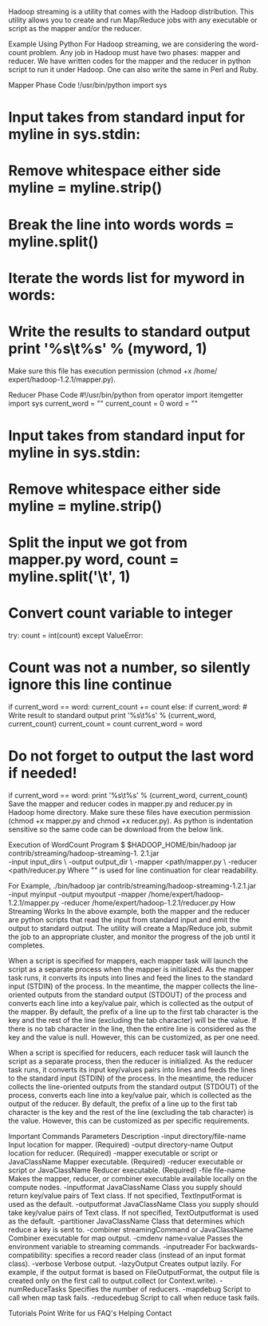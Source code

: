 Hadoop streaming is a utility that comes with the Hadoop distribution. This utility allows you to create and run Map/Reduce jobs with any executable or script as the mapper and/or the reducer.

Example Using Python
For Hadoop streaming, we are considering the word-count problem. Any job in Hadoop must have two phases: mapper and reducer. We have written codes for the mapper and the reducer in python script to run it under Hadoop. One can also write the same in Perl and Ruby.

Mapper Phase Code
!/usr/bin/python
import sys
# Input takes from standard input for myline in sys.stdin: 
# Remove whitespace either side myline = myline.strip() 
# Break the line into words words = myline.split() 
# Iterate the words list for myword in words: 
# Write the results to standard output print '%s\t%s' % (myword, 1)
Make sure this file has execution permission (chmod +x /home/ expert/hadoop-1.2.1/mapper.py).

Reducer Phase Code
#!/usr/bin/python
from operator import itemgetter 
import sys 
current_word = ""
current_count = 0 
word = "" 
# Input takes from standard input for myline in sys.stdin: 
# Remove whitespace either side myline = myline.strip() 
# Split the input we got from mapper.py word, count = myline.split('\t', 1) 
# Convert count variable to integer 
   try: 
      count = int(count) 
except ValueError: 
   # Count was not a number, so silently ignore this line continue
if current_word == word: 
   current_count += count 
else: 
   if current_word: 
      # Write result to standard output print '%s\t%s' % (current_word, current_count) 
   current_count = count
   current_word = word
# Do not forget to output the last word if needed! 
if current_word == word: 
   print '%s\t%s' % (current_word, current_count)
Save the mapper and reducer codes in mapper.py and reducer.py in Hadoop home directory. Make sure these files have execution permission (chmod +x mapper.py and chmod +x reducer.py). As python is indentation sensitive so the same code can be download from the below link.

Execution of WordCount Program
$ $HADOOP_HOME/bin/hadoop jar contrib/streaming/hadoop-streaming-1.
2.1.jar \
   -input input_dirs \ 
   -output output_dir \ 
   -mapper <path/mapper.py \ 
   -reducer <path/reducer.py
Where "\" is used for line continuation for clear readability.

For Example,
./bin/hadoop jar contrib/streaming/hadoop-streaming-1.2.1.jar -input myinput -output myoutput -mapper /home/expert/hadoop-1.2.1/mapper.py -reducer /home/expert/hadoop-1.2.1/reducer.py
How Streaming Works
In the above example, both the mapper and the reducer are python scripts that read the input from standard input and emit the output to standard output. The utility will create a Map/Reduce job, submit the job to an appropriate cluster, and monitor the progress of the job until it completes.

When a script is specified for mappers, each mapper task will launch the script as a separate process when the mapper is initialized. As the mapper task runs, it converts its inputs into lines and feed the lines to the standard input (STDIN) of the process. In the meantime, the mapper collects the line-oriented outputs from the standard output (STDOUT) of the process and converts each line into a key/value pair, which is collected as the output of the mapper. By default, the prefix of a line up to the first tab character is the key and the rest of the line (excluding the tab character) will be the value. If there is no tab character in the line, then the entire line is considered as the key and the value is null. However, this can be customized, as per one need.

When a script is specified for reducers, each reducer task will launch the script as a separate process, then the reducer is initialized. As the reducer task runs, it converts its input key/values pairs into lines and feeds the lines to the standard input (STDIN) of the process. In the meantime, the reducer collects the line-oriented outputs from the standard output (STDOUT) of the process, converts each line into a key/value pair, which is collected as the output of the reducer. By default, the prefix of a line up to the first tab character is the key and the rest of the line (excluding the tab character) is the value. However, this can be customized as per specific requirements.

Important Commands
Parameters	Description
-input directory/file-name	Input location for mapper. (Required)
-output directory-name	Output location for reducer. (Required)
-mapper executable or script or JavaClassName	Mapper executable. (Required)
-reducer executable or script or JavaClassName	Reducer executable. (Required)
-file file-name	Makes the mapper, reducer, or combiner executable available locally on the compute nodes.
-inputformat JavaClassName	Class you supply should return key/value pairs of Text class. If not specified, TextInputFormat is used as the default.
-outputformat JavaClassName	Class you supply should take key/value pairs of Text class. If not specified, TextOutputformat is used as the default.
-partitioner JavaClassName	Class that determines which reduce a key is sent to.
-combiner streamingCommand or JavaClassName	Combiner executable for map output.
-cmdenv name=value	Passes the environment variable to streaming commands.
-inputreader	For backwards-compatibility: specifies a record reader class (instead of an input format class).
-verbose	Verbose output.
-lazyOutput	Creates output lazily. For example, if the output format is based on FileOutputFormat, the output file is created only on the first call to output.collect (or Context.write).
-numReduceTasks	Specifies the number of reducers.
-mapdebug	Script to call when map task fails.
-reducedebug	Script to call when reduce task fails.


 
 Tutorials Point
Write for us FAQ's Helping Contact
